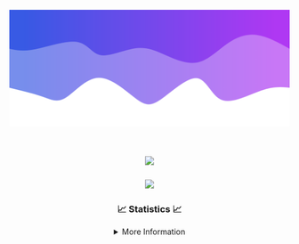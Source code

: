 ![Header](./IMG_4001.png)
<div align="center">

<h1 align="center">
  <a href="https://git.io/typing-svg">
    <img src="https://readme-typing-svg.herokuapp.com/?lines=Welcome+to+my+profile!+👋;JavaScript+developer.;&center=true&size=25">
  </a>
</h1>

<p align="center">
  <img src="https://lanyard.cnrad.dev/api/624702585596805130" />
</p>

### 📈 Statistics 📈
<details>
    <summary>More Information</summary>
    <br/>

<!--START_SECTION:waka-->
![Code Time](http://img.shields.io/badge/Code%20Time-43%20hrs%2010%20mins-blue)

![Profile Views](http://img.shields.io/badge/Profile%20Views-1-blue)

**🐱 My GitHub Data** 

> 📦 1.7 kB Used in GitHub's Storage 
 > 
> 🏆 0 Contributions in the Year 2024
 > 
> 🚫 Not Opted to Hire
 > 
> 📜 5 Public Repositories 
 > 
> 🔑 1 Private Repositories 
 > 
**I'm a Night 🦉** 

```text
🌞 Morning                30 commits          ██░░░░░░░░░░░░░░░░░░░░░░░   08.11 % 
🌆 Daytime                148 commits         ██████████░░░░░░░░░░░░░░░   40.00 % 
🌃 Evening                166 commits         ███████████░░░░░░░░░░░░░░   44.86 % 
🌙 Night                  26 commits          ██░░░░░░░░░░░░░░░░░░░░░░░   07.03 % 
```
📅 **I'm Most Productive on Sunday** 

```text
Monday                   39 commits          ███░░░░░░░░░░░░░░░░░░░░░░   10.54 % 
Tuesday                  66 commits          ████░░░░░░░░░░░░░░░░░░░░░   17.84 % 
Wednesday                75 commits          █████░░░░░░░░░░░░░░░░░░░░   20.27 % 
Thursday                 49 commits          ███░░░░░░░░░░░░░░░░░░░░░░   13.24 % 
Friday                   46 commits          ███░░░░░░░░░░░░░░░░░░░░░░   12.43 % 
Saturday                 19 commits          █░░░░░░░░░░░░░░░░░░░░░░░░   05.14 % 
Sunday                   76 commits          █████░░░░░░░░░░░░░░░░░░░░   20.54 % 
```


📊 **This Week I Spent My Time On** 

```text
🕑︎ Time Zone: America/New_York

💬 Programming Languages: 
Java                     13 hrs 53 mins      ██████████████████████░░░   89.14 % 
XML                      1 hr 5 mins         ██░░░░░░░░░░░░░░░░░░░░░░░   06.97 % 
YAML                     31 mins             █░░░░░░░░░░░░░░░░░░░░░░░░   03.37 % 
GitIgnore file           4 mins              ░░░░░░░░░░░░░░░░░░░░░░░░░   00.52 % 

🔥 Editors: 
IntelliJ                 15 hrs 35 mins      █████████████████████████   100.00 % 

🐱‍💻 Projects: 
Xenon                    10 hrs 28 mins      █████████████████░░░░░░░░   67.22 % 
Carbon-master            3 hrs 4 mins        █████░░░░░░░░░░░░░░░░░░░░   19.69 % 
Xenon-master             54 mins             █░░░░░░░░░░░░░░░░░░░░░░░░   05.78 % 
Unknown Project          48 mins             █░░░░░░░░░░░░░░░░░░░░░░░░   05.19 % 
Sources 3.0              17 mins             ░░░░░░░░░░░░░░░░░░░░░░░░░   01.85 % 

💻 Operating System: 
Windows                  15 hrs 35 mins      █████████████████████████   100.00 % 
```

**I Mostly Code in Java** 

```text
Java                     20 repos            ███████████████████████░░   90.91 % 
JavaScript               1 repo              █░░░░░░░░░░░░░░░░░░░░░░░░   04.55 % 
C++                      1 repo              █░░░░░░░░░░░░░░░░░░░░░░░░   04.55 % 
```



**Timeline**

![Lines of Code chart](https://raw.githubusercontent.com/DevDipin/DevDipin/main/assets/bar_graph.png)


 Last Updated on 03/01/2024 00:43:41 UTC
<!--END_SECTION:waka-->

![Footer](./IMG_4002.png)
